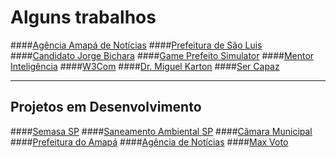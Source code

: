 Alguns trabalhos
===================

####[Agência Amapá de Notícias](http://agencia.portaldoamapa.com.br/)
####[Prefeitura de São Luis](http://www.saoluis.ma.gov.br/)
####[Candidato Jorge Bichara](http://jorgebichara.com.br/)
####[Game Prefeito Simulator](http://prefeitosimulator.com.br/)
####[Mentor Inteligência](http://mentorinteligencia.com.br/)
####[W3Com](http://w3com.com.br/)
####[Dr. Miguel Karton](http://miguelkarton.com.br/)
####[Ser Capaz](http://sercapaz.com.br/)

----------


Projetos em Desenvolvimento
-------------

####[Semasa SP](http://projeto1.w3com.com.br/semasa_novo/)
####[Saneamento Ambiental SP](http://projeto1.w3com.com.br/semasa/)
####[Câmara Municipal](http://projeto1.w3com.com.br/camaramunicipal/)
####[Prefeitura do Amapá](http://projeto1.w3com.com.br/amapa/)
####[Agência de Notícias](http://projeto1.w3com.com.br/agencia3/)
####[Max Voto](http://maxvoto.com.br/index)

